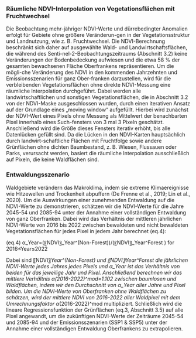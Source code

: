### Räumliche NDVI-Interpolation von Vegetationsflächen mit Fruchtwechsel
Die Beobachtung mehr-jähriger NDVI-Werte und dürrebedingter Anomalien erfolgt für Gebiete ohne größere Veränderun-gen in der Vegetationsstruktur und Landnutzung, wie z. B. Fruchtwechsel. Die NDVI-Berechnung beschränkt sich daher auf ausgewählte Wald- und Landwirtschaftsflächen, die während des Senti-nel-2-Beobachtungszeitraums (Abschnitt 3.2) keine Veränderungen der Bodenbedeckung aufwiesen und die etwa 58 % der gesamten bewachsenen Fläche Oberfrankens repräsentieren. Um die mögli-che Veränderung des NDVI in den kommenden Jahrzehnten und Emissionsszenarien für ganz Ober-franken darzustellen, wird für die verbleibenden Vegetationsflächen ohne direkte NDVI-Messung eine räumliche Interpolation durchgeführt. Dabei werden alle landwirtschaftlichen und sonstigen Vegetationsflächen, die in Abschnitt 3.2 von der NDVI-Maske ausgeschlossen wurden, durch einen iterativen Ansatz auf der Grundlage eines „moving window“ aufgefüllt. Hierbei wird zunächst der NDVI-Wert eines Pixels ohne Messung als Mittelwert der benachbarten Pixel innerhalb eines Such-fensters von 3 mal 3 Pixeln geschätzt. Anschließend wird die Größe dieses Fensters iterativ erhöht, bis alle Datenlücken gefüllt sind. Da die Lücken in den NDVI-Karten hauptsächlich durch landwirt-schaftliche Flächen mit Fruchtfolge sowie andere Grünflächen ohne dichten Baumbestand, z. B. Wiesen, Flussauen oder Parks, verursacht werden, basiert die räumliche Interpolation ausschließlich auf Pixeln, die keine Waldflächen sind.

### Entwaldungsszenario
Waldgebiete verändern das Makroklima, indem sie extreme Klimaereignisse wie Hitzewellen und Trockenheit abpuffern (De Frenne et al., 2019; Lin et al., 2020). Um die Auswirkungen einer zunehmenden Entwaldung auf die NDVI-Werte zu demonstrieren, schätzen wir die NDVI-Werte für die Jahre 2045-54 und 2085-94 unter der Annahme einer vollständigen Entwaldung von ganz Oberfranken. Dabei wird das Verhältnis der mittleren jährlichen NDVI-Werte von 2016 bis 2022 zwischen bewaldeten und nicht bewaldeten Vegetationsflächen für jedes Pixel in jedem Jahr berechnet (eq.4):

(eq.4)    α_Year=(〖NDVI〗_Year^(Non-Forest))/(〖NDVI〗_Year^Forest )     for 2016≤Year≤2022

Dabei sind 〖NDVI〗_Year^(Non-Forest) und 〖NDVI〗_Year^Forest die jährlichen NDVI-Werte jedes Jahres jedes Pixels und α_Year ist das Verhältnis von beiden für das jeweilige Jahr und Pixel. Anschließend berechnen wir das mittlere Verhältnis α_(2016-2022)^mod=1.102 zwischen baumlosen und Waldflächen, indem wir den Durchschnitt von α_Year aller Jahre und Pixel bilden. Um die NDVI-Werte von Oberfranken ohne Waldflächen zu schätzen, wird der mittlere NDVI von 2016-2022 aller Waldpixel mit dem Umrechnungsfaktor α_(2016-2022)^mod multipliziert. Schließlich wird die lineare Regressionsfunktion der Grünflächen (eq.3, Abschnitt 3.5) auf alle Pixel angewandt, um die zukünftigen NDVI-Werte der Zeiträume 2045-54 und 2085-94 und der Emissionsszenarien (SSP1 & SSP5) unter der Annahme einer vollständigen Entwaldung Oberfrankens zu extrapolieren.

